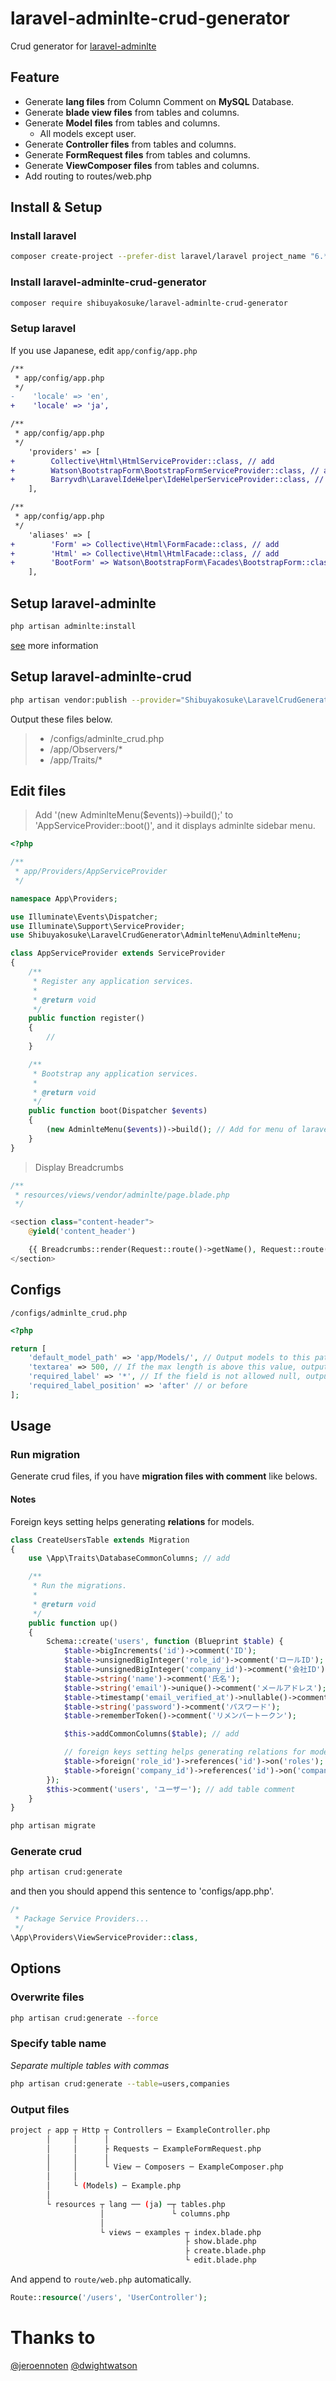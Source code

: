 # laravel-adminlte-crud-generator

Crud generator for [laravel-adminlte](https://github.com/JeroenNoten/Laravel-AdminLTE)

## Feature

- Generate **lang files** from Column Comment on **MySQL** Database.
- Generate **blade view files** from tables and columns.
- Generate **Model files** from tables and columns.
    - All models except user.
- Generate **Controller files** from tables and columns.
- Generate **FormRequest files** from tables and columns.
- Generate **ViewComposer files** from tables and columns.
- Add routing to routes/web.php

## Install & Setup

### Install laravel

```bash
composer create-project --prefer-dist laravel/laravel project_name "6.*"
```

### Install laravel-adminlte-crud-generator

```bash
composer require shibuyakosuke/laravel-adminlte-crud-generator
```

### Setup laravel

If you use Japanese, edit `app/config/app.php`

```diff
/**
 * app/config/app.php
 */
-    'locale' => 'en',
+    'locale' => 'ja',
```

```diff
/**
 * app/config/app.php
 */
    'providers' => [
+        Collective\Html\HtmlServiceProvider::class, // add
+        Watson\BootstrapForm\BootstrapFormServiceProvider::class, // add
+        Barryvdh\LaravelIdeHelper\IdeHelperServiceProvider::class, // add
    ],
```

```diff
/**
 * app/config/app.php
 */
    'aliases' => [
+        'Form' => Collective\Html\FormFacade::class, // add
+        'Html' => Collective\Html\HtmlFacade::class, // add
+        'BootForm' => Watson\BootstrapForm\Facades\BootstrapForm::class, // add
    ],
```

## Setup laravel-adminlte

```bash
php artisan adminlte:install
```

 [see](https://github.com/JeroenNoten/Laravel-AdminLTE) more information

## Setup laravel-adminlte-crud

```bash
php artisan vendor:publish --provider="Shibuyakosuke\LaravelCrudGenerator\Providers\ResourceServiceProvider"
```

Output these files below.

> - /configs/adminlte_crud.php
> - /app/Observers/*
> - /app/Traits/*

## Edit files

> Add '(new AdminlteMenu($events))->build();' to 'AppServiceProvider::boot()', and it displays adminlte sidebar menu.

```php
<?php

/**
 * app/Providers/AppServiceProvider
 */

namespace App\Providers;

use Illuminate\Events\Dispatcher;
use Illuminate\Support\ServiceProvider;
use Shibuyakosuke\LaravelCrudGenerator\AdminlteMenu\AdminlteMenu;

class AppServiceProvider extends ServiceProvider
{
    /**
     * Register any application services.
     *
     * @return void
     */
    public function register()
    {
        //
    }

    /**
     * Bootstrap any application services.
     *
     * @return void
     */
    public function boot(Dispatcher $events)
    {
        (new AdminlteMenu($events))->build(); // Add for menu of laravel-adminlte
    }
}
```

> Display Breadcrumbs 

```php
/**
 * resources/views/vendor/adminlte/page.blade.php
 */

<section class="content-header">
    @yield('content_header')

    {{ Breadcrumbs::render(Request::route()->getName(), Request::route()->parameters()) }} // Add
</section>
```

## Configs

`/configs/adminlte_crud.php`

```php
<?php

return [
    'default_model_path' => 'app/Models/', // Output models to this path.
    'textarea' => 500, // If the max length is above this value, output textarea otherwise input element.
    'required_label' => '*', // If the field is not allowed null, output form element with this text.
    'required_label_position' => 'after' // or before
];
```

## Usage

###  Run migration

Generate crud files, if you have **migration files with comment** like belows.

#### Notes

Foreign keys setting helps generating **relations** for models.

```php
class CreateUsersTable extends Migration
{
    use \App\Traits\DatabaseCommonColumns; // add

    /**
     * Run the migrations.
     *
     * @return void
     */
    public function up()
    {
        Schema::create('users', function (Blueprint $table) {
            $table->bigIncrements('id')->comment('ID');
            $table->unsignedBigInteger('role_id')->comment('ロールID');
            $table->unsignedBigInteger('company_id')->comment('会社ID');
            $table->string('name')->comment('氏名');
            $table->string('email')->unique()->comment('メールアドレス');
            $table->timestamp('email_verified_at')->nullable()->comment('メール認証日時');
            $table->string('password')->comment('パスワード');
            $table->rememberToken()->comment('リメンバートークン');

            $this->addCommonColumns($table); // add

            // foreign keys setting helps generating relations for models. 
            $table->foreign('role_id')->references('id')->on('roles');
            $table->foreign('company_id')->references('id')->on('companies');
        });
        $this->comment('users', 'ユーザー'); // add table comment
    }
}
```

```bash
php artisan migrate
```

### Generate crud

```bash
php artisan crud:generate
```

and then you should append this sentence to 'configs/app.php'.

```php
/*
 * Package Service Providers...
 */
\App\Providers\ViewServiceProvider::class,
```

## Options

### Overwrite files

```bash
php artisan crud:generate --force
```

### Specify table name

_Separate multiple tables with commas_

```bash
php artisan crud:generate --table=users,companies
```

### Output files

```bash
project ┌ app ┬ Http ┬ Controllers ─ ExampleController.php
        │     │      │
        │     │      ├ Requests ─ ExampleFormRequest.php
        │     │      │
        │     │      └ View ─ Composers ─ ExampleComposer.php
        │     │
        │     └ (Models) ─ Example.php
        │
        └ resources ┬ lang ── (ja) ─┬ tables.php
                    │               └ columns.php
                    │
                    └ views ─ examples ┬ index.blade.php
                                       ├ show.blade.php
                                       ├ create.blade.php
                                       └ edit.blade.php
```

And append to `route/web.php` automatically.

```php
Route::resource('/users', 'UserController');
```

# Thanks to

[@jeroennoten](https://github.com/jeroennoten)
[@dwightwatson](https://github.com/dwightwatson)